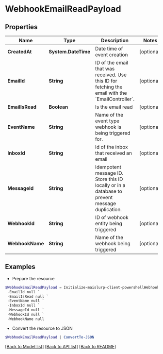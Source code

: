 # WebhookEmailReadPayload
## Properties

Name | Type | Description | Notes
------------ | ------------- | ------------- | -------------
**CreatedAt** | **System.DateTime** | Date time of event creation | [optional] 
**EmailId** | **String** | ID of the email that was received. Use this ID for fetching the email with the &#x60;EmailController&#x60;. | [optional] 
**EmailIsRead** | **Boolean** | Is the email read | [optional] 
**EventName** | **String** | Name of the event type webhook is being triggered for. | [optional] 
**InboxId** | **String** | Id of the inbox that received an email | [optional] 
**MessageId** | **String** | Idempotent message ID. Store this ID locally or in a database to prevent message duplication. | [optional] 
**WebhookId** | **String** | ID of webhook entity being triggered | [optional] 
**WebhookName** | **String** | Name of the webhook being triggered | [optional] 

## Examples

- Prepare the resource
```powershell
$WebhookEmailReadPayload = Initialize-maislurp-client-powershellWebhookEmailReadPayload  -CreatedAt null `
 -EmailId null `
 -EmailIsRead null `
 -EventName null `
 -InboxId null `
 -MessageId null `
 -WebhookId null `
 -WebhookName null
```

- Convert the resource to JSON
```powershell
$WebhookEmailReadPayload | ConvertTo-JSON
```

[[Back to Model list]](../README#documentation-for-models) [[Back to API list]](../README#documentation-for-api-endpoints) [[Back to README]](../README)

